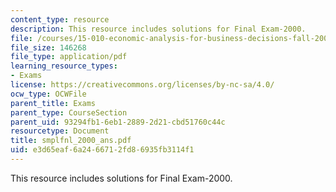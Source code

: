 ```yaml
---
content_type: resource
description: This resource includes solutions for Final Exam-2000.
file: /courses/15-010-economic-analysis-for-business-decisions-fall-2004/e3d65eaf6a2466712fd86935fb3114f1_smplfnl_2000_ans.pdf
file_size: 146268
file_type: application/pdf
learning_resource_types:
- Exams
license: https://creativecommons.org/licenses/by-nc-sa/4.0/
ocw_type: OCWFile
parent_title: Exams
parent_type: CourseSection
parent_uid: 93294fb1-6eb1-2889-2d21-cbd51760c44c
resourcetype: Document
title: smplfnl_2000_ans.pdf
uid: e3d65eaf-6a24-6671-2fd8-6935fb3114f1
---
```

This resource includes solutions for Final Exam-2000.